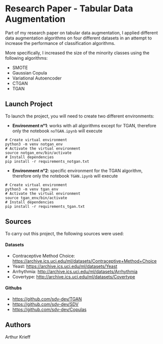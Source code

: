 # Research Paper - Tabular Data Augmentation

Part of my research paper on tabular data augmentation, I applied different data augmentation algorithms on four different datasets in an attempt to increase the performance of classification algorithms. 

More specifically, I increased the size of the minority classes using the following algorithms:
- SMOTE
- Gaussian Copula
- Variational Autoencoder
- CTGAN
- TGAN

## Launch Project

To launch the project, you will need to create two different environments:
- **Environment n°1**: works with all algorithms except for TGAN, therefore only the notebook `noTGAN.ipynb` will execute
 ```  
 # Create virtual environment
 python3 -m venv notgan_env
# Activate the virtual environment
source notgan_env/bin/activate
# Install dependencies
pip install -r requirements_notgan.txt
 ```

- **Environment n°2**: specific environment for the TGAN algorithm, therefore only the notebook `TGAN.ipynb` will execute
 ```  
 # Create virtual environment
 python3 -m venv tgan_env
# Activate the virtual environment
source tgan_env/bin/activate
# Install dependencies
pip install -r requirements_tgan.txt
 ```

## Sources

To carry out this project, the following sources were used:

#### Datasets
- Contraceptive Method Choice: https://archive.ics.uci.edu/ml/datasets/Contraceptive+Method+Choice
- Yeast: https://archive.ics.uci.edu/ml/datasets/Yeast
- Arrhythmia: http://archive.ics.uci.edu/ml/datasets/Arrhythmia
- Covertype: http://archive.ics.uci.edu/ml/datasets/Covertype

#### Githubs
- https://github.com/sdv-dev/TGAN
- https://github.com/sdv-dev/SDV
- https://github.com/sdv-dev/Copulas

## Authors

Arthur Krieff
